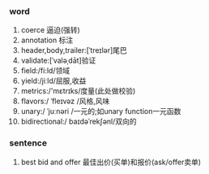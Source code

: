 ### word
1. coerce 逼迫(强转)
2. annotation 标注
3. header,body,trailer:[ˈtreɪlər]尾巴
4. validate:[ˈvaləˌdāt]验证
5. field:/fi:ld/领域
6. yield:/jiːld/屈服,收益
7. metrics:/'mɛtrɪks/度量(此处做校验)
8. flavors:/ ˈfleɪvəz /风格,风味
9. unary:/ ˈjuːnəri /一元的;如unary function一元函数
10. bidirectional:/ baɪdəˈrekʃənl/双向的

### sentence
1. best bid and offer 最佳出价(买单)和报价(ask/offer卖单)